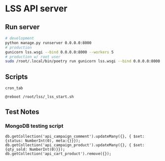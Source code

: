 # LSS API server

## Run server

```bash
# development
python manage.py runserver 0.0.0.0:8000
# production
gunicorn lss.wsgi --bind 0.0.0.0:8000 --workers 5
# production w/ root user
sudo /root/.local/bin/poetry run gunicorn lss.wsgi --bind 0.0.0.0:8000 --workers 5
```

## Scripts

`cron_tab`

```shell
@reboot /root/lss/_lss_start.sh
```

## Test Notes

### MongoDB testing script

```mongo
db.getCollection('api_campaign_comment').updateMany({}, { $set: {status: NumberInt(0), meta:{}}});
db.getCollection('api_campaign_product').updateMany({}, { $set: {qty_sold: NumberInt(0)}});
db.getCollection('api_cart_product').remove({});
```
